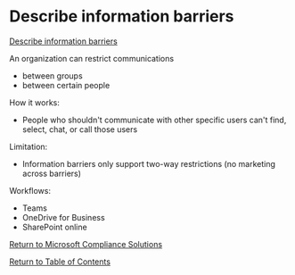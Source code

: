 # Describe information barriers

[Describe information barriers](https://docs.microsoft.com/en-us/learn/modules/describe-insider-risk-capabilities-microsoft-365/4-describe-information-barriers)

An organization can restrict communications 
* between groups 
* between certain people

How it works:
* People who shouldn't communicate with other specific users can't find, select, chat, or call those users

Limitation:
* Information barriers only support two-way restrictions (no marketing across barriers)

Workflows:
* Teams
* OneDrive for Business
* SharePoint online

[Return to Microsoft Compliance Solutions](README.md)

[Return to Table of Contents](../README.md)